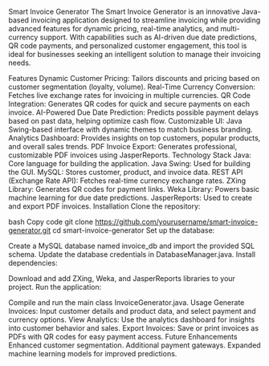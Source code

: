 Smart Invoice Generator
The Smart Invoice Generator is an innovative Java-based invoicing application designed to streamline invoicing while providing advanced features for dynamic pricing, real-time analytics, and multi-currency support. With capabilities such as AI-driven due date predictions, QR code payments, and personalized customer engagement, this tool is ideal for businesses seeking an intelligent solution to manage their invoicing needs.

Features
Dynamic Customer Pricing: Tailors discounts and pricing based on customer segmentation (loyalty, volume).
Real-Time Currency Conversion: Fetches live exchange rates for invoicing in multiple currencies.
QR Code Integration: Generates QR codes for quick and secure payments on each invoice.
AI-Powered Due Date Prediction: Predicts possible payment delays based on past data, helping optimize cash flow.
Customizable UI: Java Swing-based interface with dynamic themes to match business branding.
Analytics Dashboard: Provides insights on top customers, popular products, and overall sales trends.
PDF Invoice Export: Generates professional, customizable PDF invoices using JasperReports.
Technology Stack
Java: Core language for building the application.
Java Swing: Used for building the GUI.
MySQL: Stores customer, product, and invoice data.
REST API (Exchange Rate API): Fetches real-time currency exchange rates.
ZXing Library: Generates QR codes for payment links.
Weka Library: Powers basic machine learning for due date predictions.
JasperReports: Used to create and export PDF invoices.
Installation
Clone the repository:

bash
Copy code
git clone https://github.com/yourusername/smart-invoice-generator.git
cd smart-invoice-generator
Set up the database:

Create a MySQL database named invoice_db and import the provided SQL schema.
Update the database credentials in DatabaseManager.java.
Install dependencies:

Download and add ZXing, Weka, and JasperReports libraries to your project.
Run the application:

Compile and run the main class InvoiceGenerator.java.
Usage
Generate Invoices: Input customer details and product data, and select payment and currency options.
View Analytics: Use the analytics dashboard for insights into customer behavior and sales.
Export Invoices: Save or print invoices as PDFs with QR codes for easy payment access.
Future Enhancements
Enhanced customer segmentation.
Additional payment gateways.
Expanded machine learning models for improved predictions.
